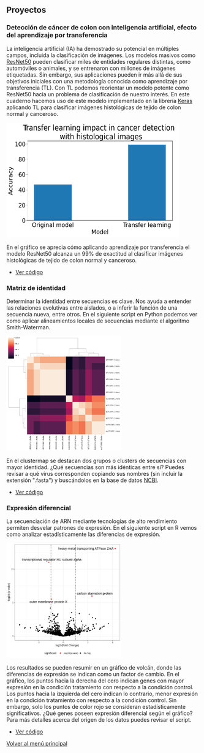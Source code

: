## Proyectos

### Detección de cáncer de colon con inteligencia artificial, efecto del aprendizaje por transferencia

La inteligencia artificial (IA) ha demostrado su potencial en múltiples campos, incluida la clasificación de imágenes. Los modelos masivos como [ResNet50](https://arxiv.org/abs/1512.03385) pueden clasificar miles de entidades regulares distintas, como automóviles o animales, y se entrenaron con millones de imágenes etiquetadas. Sin embargo, sus aplicaciones pueden ir más allá de sus objetivos iniciales con una metodología conocida como aprendizaje por transferencia (TL). Con TL podemos reorientar un modelo potente como ResNet50 hacia un problema de clasificación de nuestro interés. En este cuaderno hacemos uso de este modelo implementado en la librería [Keras](https://keras.io/) aplicando TL para clasificar imágenes histológicas de tejido de colon normal y canceroso.

<img src="https://raw.githubusercontent.com/marco-montesdeoca/Transfer_learning/main/TL%20impact.png" width="450" height="300">

En el gráfico se aprecia cómo aplicando aprendizaje por transferencia el modelo ResNet50 alcanza un 99% de exactitud al clasificar imágenes histológicas de tejido de colon normal y canceroso.

* [Ver código](https://github.com/marco-montesdeoca/Transfer_learning/blob/main/transfer_learning.ipynb)

### Matriz de identidad

Determinar la identidad entre secuencias es clave. Nos ayuda a entender las relaciones evolutivas entre aislados, o a inferir la función de una secuencia nueva, entre otros. En el siguiente script en Python podemos ver como aplicar alineamientos locales de secuencias mediante el algoritmo Smith-Waterman.

<img src="https://raw.githubusercontent.com/marco-montesdeoca/marco-montesdeoca.github.io/main/identity_matrix.png" width="300" height="300">

En el clustermap se destacan dos grupos o clusters de secuencias con mayor identidad. ¿Qué secuencias son más idénticas entre sí? Puedes revisar a qué virus corresponden copiando sus nombres (sin incluir la extensión ".fasta") y buscándolos en la base de datos [NCBI](https://www.ncbi.nlm.nih.gov/). 

* [Ver código](https://github.com/marco-montesdeoca/identity_matrix/blob/main/identity_matrix.ipynb)

### Expresión diferencial

La secuenciación de ARN mediante tecnologías de alto rendimiento permiten desvelar patrones de expresión. En el siguiente script en R vemos como analizar estadísticamente las diferencias de expresión.

<img src="https://raw.githubusercontent.com/marco-montesdeoca/marco-montesdeoca.github.io/main/volcano_plot.png" width="300" height="300">

Los resultados se pueden resumir en un gráfico de volcán, donde las diferencias de expresión se indican como un factor de cambio. En el gráfico, los puntos hacia la derecha del cero indican genes con mayor expresión en la condición tratamiento con respecto a la condición control. Los puntos hacia la izquierda del cero indican lo contrario, menor expresión en la condición tratamiento con respecto a la condición control. Sin embargo, solo los puntos de color rojo se consideran estadísticamente significativos. ¿Qué genes poseen expresión diferencial según el gráfico? Para más detalles acerca del origen de los datos puedes revisar el script.

* [Ver código](https://github.com/marco-montesdeoca/Differential_expression/blob/main/Differential_expression.ipynb)

[Volver al menú principal](index.md)
